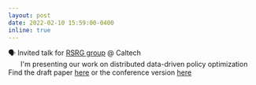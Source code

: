 ```yaml
---
layout: post
date: 2022-02-10 15:59:00-0400
inline: true
---
```


<p>🗣 Invited talk for <a href='http://rsrg.cms.caltech.edu'>RSRG group</a> @ Caltech
<br>
&emsp;&ensp; I'm presenting our work on distributed data-driven policy optimization 
Find the draft paper <a href='https://arxiv.org/abs/2103.11572'>here</a>
or the conference version <a href='https://ieeexplore.ieee.org/stamp/stamp.jsp?arnumber=9683331'>here</a></p>
